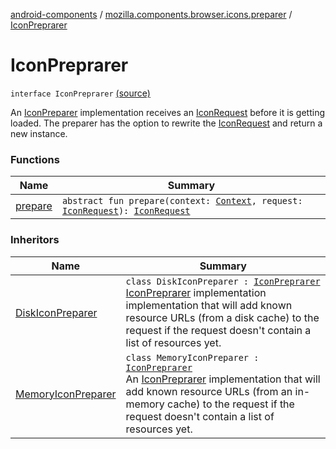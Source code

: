 [android-components](../../index.md) / [mozilla.components.browser.icons.preparer](../index.md) / [IconPreprarer](./index.md)

# IconPreprarer

`interface IconPreprarer` [(source)](https://github.com/mozilla-mobile/android-components/blob/master/components/browser/icons/src/main/java/mozilla/components/browser/icons/preparer/IconPreprarer.kt#L14)

An [IconPreparer](#) implementation receives an [IconRequest](../../mozilla.components.browser.icons/-icon-request/index.md) before it is getting loaded. The preparer has the option
to rewrite the [IconRequest](../../mozilla.components.browser.icons/-icon-request/index.md) and return a new instance.

### Functions

| Name | Summary |
|---|---|
| [prepare](prepare.md) | `abstract fun prepare(context: `[`Context`](https://developer.android.com/reference/android/content/Context.html)`, request: `[`IconRequest`](../../mozilla.components.browser.icons/-icon-request/index.md)`): `[`IconRequest`](../../mozilla.components.browser.icons/-icon-request/index.md) |

### Inheritors

| Name | Summary |
|---|---|
| [DiskIconPreparer](../-disk-icon-preparer/index.md) | `class DiskIconPreparer : `[`IconPreprarer`](./index.md)<br>[IconPreprarer](./index.md) implementation implementation that will add known resource URLs (from a disk cache) to the request if the request doesn't contain a list of resources yet. |
| [MemoryIconPreparer](../-memory-icon-preparer/index.md) | `class MemoryIconPreparer : `[`IconPreprarer`](./index.md)<br>An [IconPreprarer](./index.md) implementation that will add known resource URLs (from an in-memory cache) to the request if the request doesn't contain a list of resources yet. |
